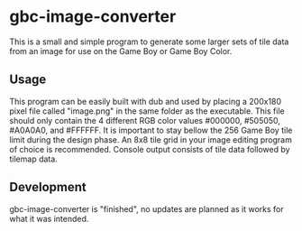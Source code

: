 # gbc-image-converter
This is a small and simple program to generate some larger sets of tile data from an image for use on the Game Boy or Game Boy Color.

## Usage
This program can be easily built with dub and used by placing a 200x180 pixel file called "image.png" in the same folder as the executable. This file should only contain the 4 different RGB color values #000000, #505050, #A0A0A0, and #FFFFFF. It is important to stay bellow the 256 Game Boy tile limit during the design phase. An 8x8 tile grid in your image editing program of choice is recommended. Console output consists of tile data followed by tilemap data.

## Development
gbc-image-converter is "finished", no updates are planned as it works for what it was intended.